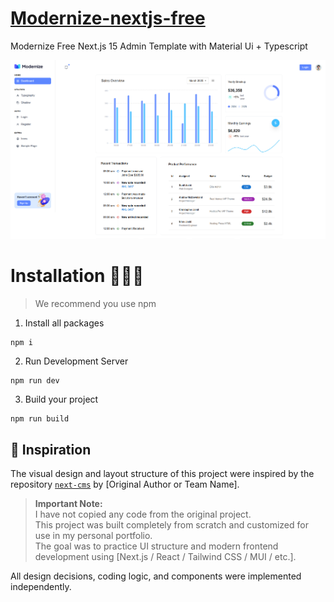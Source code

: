 # <a href="https://github.com/MohammadTahaBatoomi/next-cms">Modernize-nextjs-free</a>
Modernize Free Next.js 15 Admin Template with Material Ui + Typescript 
<!-- Main image of Template -->

  <img src="/public/images/design/Readme.png" />



# Installation 👨🏻‍💻

> We recommend you use npm

1. Install all packages

```
npm i
```

2. Run Development Server

```
npm run dev
```

3. Build your project

```
npm run build
```

## 🧠 Inspiration

The visual design and layout structure of this project were inspired by the repository [`next-cms`]([https://github.com/hossein-ghanimati/next-cms](https://github.com/adminmart/Modernize-Nextjs-Free)) by [Original Author or Team Name].

> **Important Note:**  
> I have not copied any code from the original project.  
> This project was built completely from scratch and customized for use in my personal portfolio.  
> The goal was to practice UI structure and modern frontend development using [Next.js / React / Tailwind CSS / MUI / etc.].

All design decisions, coding logic, and components were implemented independently.
